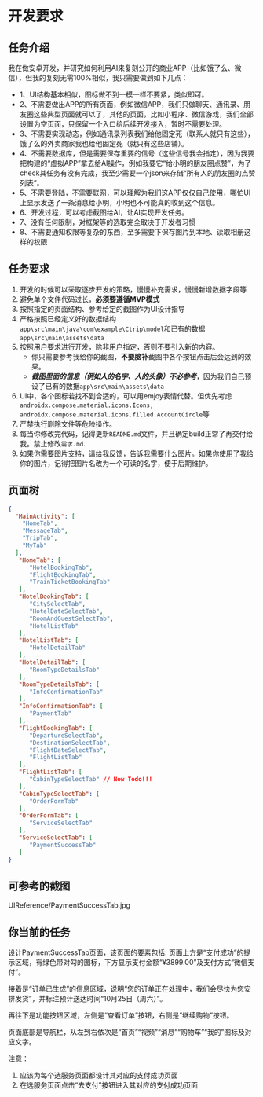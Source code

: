 # 开发要求
## 任务介绍
我在做安卓开发，并研究如何利用AI来复刻公开的商业APP（比如饿了么、微信），但我的复刻无需100%相似，我只需要做到如下几点：
- 1、UI结构基本相似，图标做不到一模一样不要紧，类似即可。
- 2、不需要做出APP的所有页面，例如微信APP，我们只做聊天、通讯录、朋友圈这些典型页面就可以了，其他的页面，比如小程序、微信游戏，我们全部设置为空页面，只保留一个入口给后续开发接入，暂时不需要处理。
- 3、不需要实现动态，例如通讯录列表我们给他固定死（联系人就只有这些），饿了么的外卖商家我也给他固定死（就只有这些店铺）。
- 4、不需要数据库，但是需要保存重要的信号（这些信号我会指定），因为我要把构建的“虚拟APP”拿去给AI操作，例如我要它“给小明的朋友圈点赞”，为了check其任务有没有完成，我至少需要一个json来存储“所有人的朋友圈的点赞列表”。
- 5、不需要登陆，不需要联网，可以理解为我们这APP仅仅自己使用，哪怕UI上显示发送了一条消息给小明，小明也不可能真的收到这个信息。
- 6、开发过程，可以考虑截图给AI，让AI实现开发任务。
- 7、没有任何限制，对框架等的选取完全取决于开发者习惯
- 8、不需要通知权限等复杂的东西，至多需要下保存图片到本地、读取相册这样的权限

## 任务要求
1. 开发的时候可以采取逐步开发的策略，慢慢补充需求，慢慢新增数据字段等
2. 避免单个文件代码过长，**必须要遵循MVP模式**
3. 按照指定的页面结构、参考给定的截图作为UI设计指导
4. 严格按照已经定义好的数据结构`app\src\main\java\com\example\Ctrip\model`和已有的数据`app\src\main\assets\data`
5. 按照用户要求进行开发，除非用户指定，否则不要引入新的内容。
    - 你只需要参考我给你的截图，**不要脑补**截图中各个按钮点击后会达到的效果。
    - ***截图里面的信息（例如人的名字、人的头像）不必参考***，因为我们自己预设了已有的数据`app\src\main\assets\data`
6. UI中，各个图标若找不到合适的，可以用emjoy表情代替。但优先考虑`androidx.compose.material.icons.Icons, androidx.compose.material.icons.filled.AccountCircle`等
7. 严禁执行删除文件等危险操作。
8. 每当你修改完代码，记得更新`README.md`文件，并且确定build正常了再交付给我。禁止修改`需求.md`.
9. 如果你需要图片支持，请给我反馈，告诉我需要什么图片。如果你使用了我给你的图片，记得把图片名改为一个可读的名字，便于后期维护。

## 页面树
```json
{
  "MainActivity": [
    "HomeTab", 
    "MessageTab", 
    "TripTab", 
    "MyTab" 
  ],
   "HomeTab": [
      "HotelBookingTab", 
      "FlightBookingTab", 
      "TrainTicketBookingTab" 
   ],
   "HotelBookingTab": [
      "CitySelectTab", 
      "HotelDateSelectTab", 
      "RoomAndGuestSelectTab", 
      "HotelListTab" 
   ],
   "HotelListTab": [
      "HotelDetailTab"
   ],
   "HotelDetailTab": [
      "RoomTypeDetailsTab" 
   ],
   "RoomTypeDetailsTab": [
      "InfoConfirmationTab" 
   ],
   "InfoConfirmationTab": [
      "PaymentTab" 
   ],
   "FlightBookingTab": [
      "DepartureSelectTab", 
      "DestinationSelectTab", 
      "FlightDateSelectTab", 
      "FlightListTab"  
   ],
   "FlightListTab": [
      "CabinTypeSelectTab" // Now Todo!!!
   ],
   "CabinTypeSelectTab": [
      "OrderFormTab"
   ],
   "OrderFormTab": [
      "ServiceSelectTab"
   ],
   "ServiceSelectTab": [
      "PaymentSuccessTab"
   ]
}
```

## 可参考的截图
UIReference/PaymentSuccessTab.jpg


## 你当前的任务
设计PaymentSuccessTab页面，该页面的要素包括:
页面上方是“支付成功”的提示区域，有绿色带对勾的图标，下方显示支付金额“¥3899.00”及支付方式“微信支付”。

接着是“订单已生成”的信息区域，说明“您的订单正在处理中，我们会尽快为您安排发货”，并标注预计送达时间“10月25日（周六）”。

再往下是功能按钮区域，左侧是“查看订单”按钮，右侧是“继续购物”按钮。

页面底部是导航栏，从左到右依次是“首页”“视频”“消息”“购物车”“我的”图标及对应文字。

注意：
1. 应该为每个选服务页面都设计其对应的支付成功页面
2. 在选服务页面点击“去支付”按钮进入其对应的支付成功页面